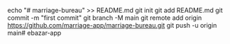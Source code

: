 echo "# marriage-bureau" >> README.md
git init
git add README.md
git commit -m "first commit"
git branch -M main
git remote add origin https://github.com/marriage-app/marriage-bureau.git
git push -u origin main# ebazar-app
